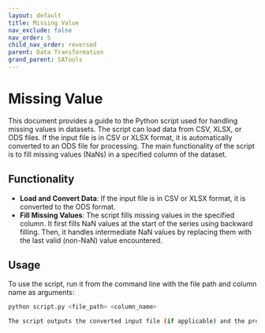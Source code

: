 ```yaml
---
layout: default
title: Missing Value
nav_exclude: false
nav_order: 5
child_nav_order: reversed
parent: Data Transformation
grand_parent: SATools
---
```


# Missing Value

This document provides a guide to the Python script used for handling missing values in datasets. The script can load data from CSV, XLSX, or ODS files. If the input file is in CSV or XLSX format, it is automatically converted to an ODS file for processing. The main functionality of the script is to fill missing values (NaNs) in a specified column of the dataset.

## Functionality

- **Load and Convert Data**: If the input file is in CSV or XLSX format, it is converted to the ODS format.
- **Fill Missing Values**: The script fills missing values in the specified column. It first fills NaN values at the start of the series using backward filling. Then, it handles intermediate NaN values by replacing them with the last valid (non-NaN) value encountered.

## Usage

To use the script, run it from the command line with the file path and column name as arguments:

```bash
python script.py <file_path> <column_name>

The script outputs the converted input file (if applicable) and the processed file, both in ODS format.
